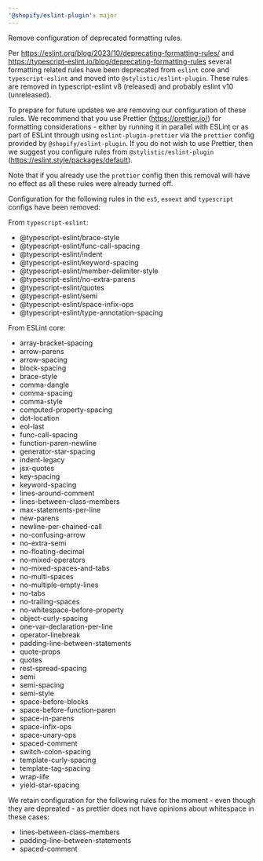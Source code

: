 ```yaml
---
'@shopify/eslint-plugin': major
---
```


Remove configuration of deprecated formatting rules.

Per https://eslint.org/blog/2023/10/deprecating-formatting-rules/ and https://typescript-eslint.io/blog/deprecating-formatting-rules several formatting related rules have been deprecated from `eslint` core and `typescript-eslint` and moved into `@stylistic/eslint-plugin`. These rules are removed in typescript-eslint v8 (released) and probably eslint v10 (unreleased).

To prepare for future updates we are removing our configuration of these rules. We recommend that you use Prettier (https://prettier.io/) for formatting considerations - either by running it in parallel with ESLint or as part of ESLint through using `eslint-plugin-prettier` via the `prettier` config provided by `@shopify/eslint-plugin`. If you do not wish to use Prettier, then we suggest you configure rules from `@stylistic/eslint-plugin` (https://eslint.style/packages/default).

Note that if you already use the `prettier` config then this removal will have no effect as all these rules were already turned off.

Configuration for the following rules in the `es5`, `esnext` and `typescript` configs have been removed:

From `typescript-eslint`:

- @typescript-eslint/brace-style
- @typescript-eslint/func-call-spacing
- @typescript-eslint/indent
- @typescript-eslint/keyword-spacing
- @typescript-eslint/member-delimiter-style
- @typescript-eslint/no-extra-parens
- @typescript-eslint/quotes
- @typescript-eslint/semi
- @typescript-eslint/space-infix-ops
- @typescript-eslint/type-annotation-spacing

From ESLint core:

- array-bracket-spacing
- arrow-parens
- arrow-spacing
- block-spacing
- brace-style
- comma-dangle
- comma-spacing
- comma-style
- computed-property-spacing
- dot-location
- eol-last
- func-call-spacing
- function-paren-newline
- generator-star-spacing
- indent-legacy
- jsx-quotes
- key-spacing
- keyword-spacing
- lines-around-comment
- lines-between-class-members
- max-statements-per-line
- new-parens
- newline-per-chained-call
- no-confusing-arrow
- no-extra-semi
- no-floating-decimal
- no-mixed-operators
- no-mixed-spaces-and-tabs
- no-multi-spaces
- no-multiple-empty-lines
- no-tabs
- no-trailing-spaces
- no-whitespace-before-property
- object-curly-spacing
- one-var-declaration-per-line
- operator-linebreak
- padding-line-between-statements
- quote-props
- quotes
- rest-spread-spacing
- semi
- semi-spacing
- semi-style
- space-before-blocks
- space-before-function-paren
- space-in-parens
- space-infix-ops
- space-unary-ops
- spaced-comment
- switch-colon-spacing
- template-curly-spacing
- template-tag-spacing
- wrap-iife
- yield-star-spacing

We retain configuration for the following rules for the moment - even though they are depreated - as prettier does not have opinions about whitespace in these cases:

- lines-between-class-members
- padding-line-between-statements
- spaced-comment
